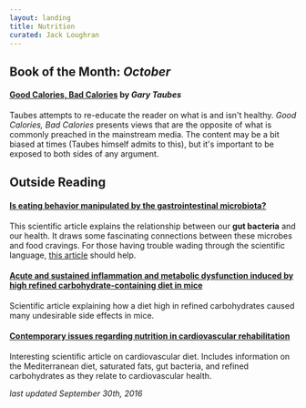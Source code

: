 ```yaml
---
layout: landing
title: Nutrition
curated: Jack Loughran
---
```

## Book of the Month: *October*
#### [Good Calories, Bad Calories](https://www.amazon.com/Good-Calories-Bad-Controversial-Science/dp/1400033462) by *Gary Taubes*
Taubes attempts to re-educate the reader on what is and isn't healthy.  *Good Calories, Bad Calories* presents views that are the opposite of what is commonly preached in the mainstream media.  The content may be a bit biased at times (Taubes himself admits to this), but it's important to be exposed to both sides of any argument.

## Outside Reading
#### [Is eating behavior manipulated by the gastrointestinal microbiota?](http://onlinelibrary.wiley.com/doi/10.1002/bies.201400071/full)
This scientific article explains the relationship between our **gut bacteria** and our health.  It draws some fascinating connections between these microbes and food cravings.  For those having trouble wading through the scientific language, [this article](http://universityofcalifornia.edu/news/do-gut-bacteria-rule-our-minds) should help.

#### [Acute and sustained inflammation and metabolic dysfunction induced by high refined carbohydrate-containing diet in mice](http://onlinelibrary.wiley.com/doi/10.1002/oby.20230/full)
Scientific article explaining how a diet high in refined carbohydrates caused many undesirable side effects in mice.

#### [Contemporary issues regarding nutrition in cardiovascular rehabilitation](https://www.researchgate.net/profile/Sebastien_Lacroix/publication/308271218_Contemporary_issues_regarding_nutrition_in_cardiovascular_rehabilitation/links/57e127ea08aeb801a6c0672d.pdf)
Interesting scientific article on cardiovascular diet.  Includes information on the Mediterranean diet, saturated fats, gut bacteria, and refined carbohydrates as they relate to cardiovascular health.

*last updated September 30th, 2016*
